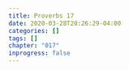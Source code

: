 ```yaml
---
title: Proverbs 17
date: 2020-03-28T20:26:29-04:00
categories: []
tags: []
chapter: "017"
inprogress: false
---
```


